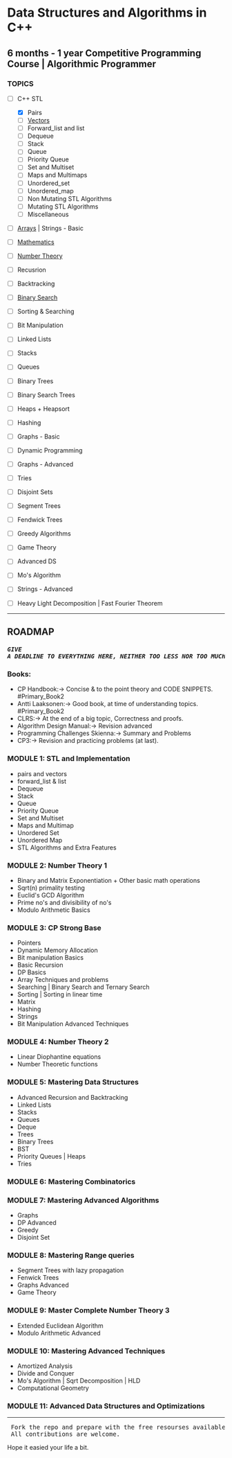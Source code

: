 # Data Structures and Algorithms in C++

## 6 months - 1 year Competitive Programming Course | Algorithmic Programmer

### TOPICS
* [ ] C++ STL
  * [x] Pairs
  * [ ] [Vectors](https://github.com/anuanu0-0/data-structures-and-algorithms/blob/master/STL/Vector/Readme.md)
  * [ ] Forward_list and list
  * [ ] Dequeue
  * [ ] Stack
  * [ ] Queue 
  * [ ] Priority Queue
  * [ ] Set and Multiset
  * [ ] Maps and Multimaps
  * [ ] Unordered_set
  * [ ] Unordered_map
  * [ ] Non Mutating STL Algorithms
  * [ ] Mutating STL Algorithms
  * [ ] Miscellaneous
* [ ] [Arrays](https://github.com/anuanu0-0/data-structures-and-algorithms/blob/master/Data-Structures/Arrays/Readme.md) | Strings - Basic 
* [ ] [Mathematics](https://github.com/anuanu0-0/data-structures-and-algorithms/blob/master/Mathematics/README.md)
* [ ] [Number Theory](https://github.com/anuanu0-0/data-structures-and-algorithms/blob/master/Mathematics/README.md)
* [ ] Recusrion 
* [ ] Backtracking
* [ ] [Binary Search](https://github.com/anuanu0-0/data-structures-and-algorithms/blob/master/Algorithms/Binary-Search/Readme.md)
* [ ] Sorting & Searching  
* [ ] Bit Manipulation
* [ ] Linked Lists
* [ ] Stacks
* [ ] Queues
* [ ] Binary Trees
* [ ] Binary Search Trees
* [ ] Heaps + Heapsort
* [ ] Hashing
* [ ] Graphs - Basic
* [ ] Dynamic Programming
* [ ] Graphs - Advanced
* [ ] Tries
* [ ] Disjoint Sets
* [ ] Segment Trees
* [ ] Fendwick Trees
* [ ] Greedy Algorithms
* [ ] Game Theory
* [ ] Advanced DS
* [ ] Mo's Algorithm
* [ ] Strings - Advanced
* [ ] Heavy Light Decomposition | Fast Fourier Theorem 

  
***

## ROADMAP
##### <pre>GIVE A DEADLINE TO EVERYTHING HERE, NEITHER TOO LESS NOR TOO MUCH.</pre>

### Books: 
- CP Handbook:-> Concise & to the point theory and CODE SNIPPETS. #Primary_Book2
- Antti Laaksonen:->  Good book, at time of understanding topics.    #Primary_Book2
- CLRS:-> At the end of a big topic, Correctness and proofs.
- Algorithm Design Manual:->  Revision advanced
- Programming Challenges Skienna:->  Summary and Problems
- CP3:->  Revision and practicing problems (at last).


### MODULE 1:  STL and Implementation

- pairs and vectors
- forward_list & list
- Dequeue
- Stack
- Queue
- Priority Queue
- Set and Multiset
- Maps and  Multimap
- Unordered Set
- Unordered Map
- STL Algorithms and Extra Features

### MODULE 2:  Number Theory 1

- Binary and Matrix Exponentiation + Other basic math operations
- Sqrt(n) primality testing
- Euclid's GCD Algorithm
- Prime no's and divisibility of no's
- Modulo Arithmetic Basics

### MODULE 3: CP Strong Base 

- Pointers
- Dynamic Memory Allocation
- Bit manipulation Basics
- Basic Recursion
- DP Basics
- Array Techniques and problems
- Searching | Binary Search and Ternary Search
- Sorting | Sorting in linear time
- Matrix
- Hashing
- Strings
- Bit Manipulation Advanced Techniques

### MODULE 4: Number Theory 2

- Linear Diophantine equations
- Number Theoretic functions

### MODULE 5:  Mastering Data Structures

- Advanced  Recursion and Backtracking
- Linked Lists
- Stacks
- Queues
- Deque
- Trees
- Binary Trees
- BST
- Priority Queues | Heaps
- Tries

### MODULE 6:  Mastering Combinatorics

### MODULE 7:  Mastering Advanced Algorithms
- Graphs
- DP Advanced
- Greedy
- Disjoint Set

### MODULE 8: Mastering Range queries
- Segment Trees with lazy propagation
- Fenwick Trees
- Graphs Advanced
- Game Theory

### MODULE 9: Master Complete Number Theory 3
- Extended Euclidean Algorithm
- Modulo Arithmetic Advanced

### MODULE 10: Mastering Advanced Techniques

- Amortized Analysis
- Divide and Conquer
- Mo's Algorithm | Sqrt Decomposition | HLD
- Computational Geometry

### MODULE 11: Advanced Data Structures and Optimizations

***
<pre> Fork the repo and prepare with the free resourses available.
 All contributions are welcome.</pre> 
Hope it easied your life a bit.

  
